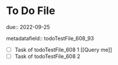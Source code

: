 # To Do File

due:: 2022-09-25

metadatafield:: todoTestFile_608\_93

- [ ] Task of todoTestFile_608 1 [[Query me]]
- [ ] Task of todoTestFile_608 2
